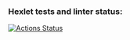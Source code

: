 ### Hexlet tests and linter status:
[![Actions Status](https://github.com/sergeiwerty/php-project-lvl1/workflows/hexlet-check/badge.svg)](https://github.com/sergeiwerty/php-project-lvl1/actions)